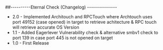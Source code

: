 ##----------Eternal Check (Changelog) --------------- 

* 2.0 - Implemented Architouch and RPCTouch where Archtouch uses port 49152 (case opened) in target to retrieve achitecture & RPC touch will retrieve accurate OS Version
* 1.1 - Added Eagerlever Vulnerability check & alternative smbv1 check to port 139 in case port 445 is not opened on target
* 1.0 - First Release